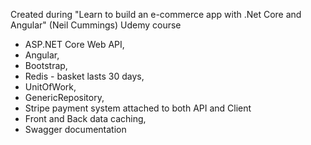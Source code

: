 Created during "Learn to build an e-commerce app with .Net Core and Angular" (Neil Cummings) Udemy course

- ASP.NET Core Web API,
- Angular,
- Bootstrap,
- Redis - basket lasts 30 days,
- UnitOfWork,
- GenericRepository,
- Stripe payment system attached to both API and Client
- Front and Back data caching,
- Swagger documentation
